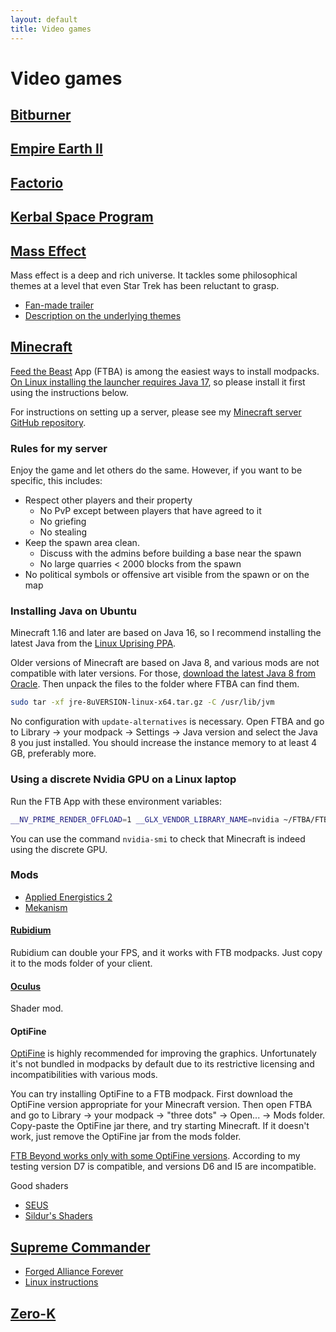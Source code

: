 ```yaml
---
layout: default
title: Video games
---
```


# Video games

## [Bitburner](https://store.steampowered.com/app/1812820/Bitburner/)


## [Empire Earth II](https://en.wikipedia.org/wiki/Empire_Earth_II)


## [Factorio](https://www.factorio.com/)


## [Kerbal Space Program](https://www.kerbalspaceprogram.com/)


## [Mass Effect](https://store.steampowered.com/app/1328670/Mass_Effect_Legendary_Edition/)
Mass effect is a deep and rich universe.
It tackles some philosophical themes at a level that even Star Trek has been reluctant to grasp.

- [Fan-made trailer](https://www.youtube.com/watch?v=wvqYN2RJfVA)
- [Description on the underlying themes](https://gizmodo.com/why-mass-effect-is-the-most-important-science-fiction-u-5886178)


## [Minecraft](https://www.minecraft.net/)
[Feed the Beast](https://www.feed-the-beast.com/) App (FTBA)
is among the easiest ways to install modpacks.
[On Linux installing the launcher requires Java 17](https://github.com/FTBTeam/FTB-App/issues/536),
so please install it first using the instructions below.

For instructions on setting up a server, please see my
[Minecraft server GitHub repository](https://github.com/AgenttiX/minecraft-server).

### Rules for my server
Enjoy the game and let others do the same.
However, if you want to be specific, this includes:
- Respect other players and their property
  - No PvP except between players that have agreed to it
  - No griefing
  - No stealing
- Keep the spawn area clean.
  - Discuss with the admins before building a base near the spawn
  - No large quarries < 2000 blocks from the spawn
- No political symbols or offensive art visible from the spawn or on the map

### Installing Java on Ubuntu
Minecraft 1.16 and later are based on Java 16,
so I recommend installing the latest Java from the
[Linux Uprising PPA](https://launchpad.net/~linuxuprising/+archive/ubuntu/java).

Older versions of Minecraft are based on Java 8,
and various mods are not compatible with later versions.
For those,
[download the latest Java 8 from Oracle](https://www.java.com/en/download/).
Then unpack the files to the folder where FTBA can find them.
``` bash
sudo tar -xf jre-8uVERSION-linux-x64.tar.gz -C /usr/lib/jvm
```
No configuration with `update-alternatives` is necessary.
Open FTBA and go to Library -> your modpack -> Settings -> Java version
and select the Java 8 you just installed.
You should increase the instance memory to at least 4 GB, preferably more.

### Using a discrete Nvidia GPU on a Linux laptop
Run the FTB App with these environment variables:
``` bash
__NV_PRIME_RENDER_OFFLOAD=1 __GLX_VENDOR_LIBRARY_NAME=nvidia ~/FTBA/FTBApp
```
You can use the command `nvidia-smi` to check that Minecraft is indeed using the discrete GPU.

### Mods
- [Applied Energistics 2](https://appliedenergistics.github.io/)
- [Mekanism](https://wiki.aidancbrady.com/)

#### [Rubidium](https://www.curseforge.com/minecraft/mc-mods/rubidium)
Rubidium can double your FPS, and it works with FTB modpacks.
Just copy it to the mods folder of your client.

#### [Oculus](https://www.curseforge.com/minecraft/mc-mods/oculus)
Shader mod.

#### OptiFine
[OptiFine](https://www.optifine.net/)
is highly recommended for improving the graphics.
Unfortunately it's not bundled in modpacks by default due to its restrictive licensing
and incompatibilities with various mods.

You can try installing OptiFine to a FTB modpack.
First download the OptiFine version appropriate for your Minecraft version.
Then open FTBA and go to
Library -> your modpack -> "three dots" -> Open... -> Mods folder.
Copy-paste the OptiFine jar there, and try starting Minecraft.
If it doesn't work, just remove the OptiFine jar from the mods folder.

[FTB Beyond works only with some OptiFine versions](https://www.reddit.com/r/feedthebeast/comments/62vfps/ftb_beyond_and_optifine/).
According to my testing version D7 is compatible, and versions D6 and I5 are incompatible.

Good shaders
- [SEUS](https://www.sonicether.com/seus/)
- [Sildur's Shaders](https://sildurs-shaders.github.io/)


## [Supreme Commander](https://store.steampowered.com/sub/11732/)
- [Forged Alliance Forever](https://www.faforever.com/)
- [Linux instructions](https://github.com/FAForever/faf-linux)

## [Zero-K](https://zero-k.info/)
